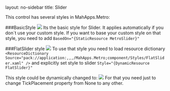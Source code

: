 layout: no-sidebar
title: Slider

This control has several styles in MahApps.Metro:

###BasicStyle
![]({{site.baseurl}}/images/slider_standard.png) 
Its the basic style for Slider. It applies automatically if you don`t use your custom style.
If you want to base your custom style on that style, you need to add ```BasedOn="{StaticResource MetroSlider}"```

###FlatSlider style
![]({{site.baseurl}}/images/slider_cube.png) 
To use that style you need to load resource dictionary
```<ResourceDictionary Source="pack://application:,,,/MahApps.Metro;component/Styles/FlatSlider.xaml" />```
and explicitly set style to slider ```Style="{DynamicResource FlatSlider}"```

This style could be dynamically changed to:
![]({{site.baseurl}}/images/slider_tick.png)
For that you need just to change TickPlacement property from None to any other.